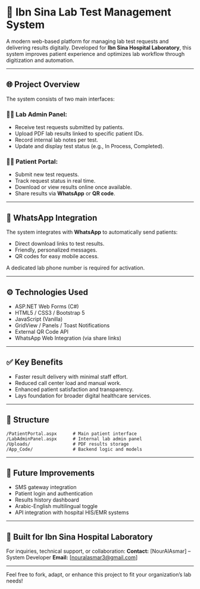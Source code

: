 # 🧪 Ibn Sina Lab Test Management System

A modern web-based platform for managing lab test requests and delivering results digitally. Developed for **Ibn Sina Hospital Laboratory**, this system improves patient experience and optimizes lab workflow through digitization and automation.

---

## 🌐 Project Overview

The system consists of two main interfaces:

### 👩‍⚕️ Lab Admin Panel:

* Receive test requests submitted by patients.
* Upload PDF lab results linked to specific patient IDs.
* Record internal lab notes per test.
* Update and display test status (e.g., In Process, Completed).

### 🧑‍💻 Patient Portal:

* Submit new test requests.
* Track request status in real time.
* Download or view results online once available.
* Share results via **WhatsApp** or **QR code**.

---

## 📲 WhatsApp Integration

The system integrates with **WhatsApp** to automatically send patients:

* Direct download links to test results.
* Friendly, personalized messages.
* QR codes for easy mobile access.

A dedicated lab phone number is required for activation.

---

## ⚙️ Technologies Used

* ASP.NET Web Forms (C#)
* HTML5 / CSS3 / Bootstrap 5
* JavaScript (Vanilla)
* GridView / Panels / Toast Notifications
* External QR Code API
* WhatsApp Web Integration (via share links)

---

## ✅ Key Benefits

* Faster result delivery with minimal staff effort.
* Reduced call center load and manual work.
* Enhanced patient satisfaction and transparency.
* Lays foundation for broader digital healthcare services.

---

## 📁 Structure

```
/PatientPortal.aspx      # Main patient interface
/LabAdminPanel.aspx      # Internal lab admin panel
/Uploads/                # PDF results storage
/App_Code/               # Backend logic and models
```

---

## 🚀 Future Improvements

* SMS gateway integration
* Patient login and authentication
* Results history dashboard
* Arabic-English multilingual toggle
* API integration with hospital HIS/EMR systems

---

## 🏥 Built for Ibn Sina Hospital Laboratory

For inquiries, technical support, or collaboration:
**Contact:** \[NourAlAsmar] – System Developer
**Email:** \[[nouralasmar3@gmail.com](mailto:nouralasmar3@gmail.com)]

---

Feel free to fork, adapt, or enhance this project to fit your organization’s lab needs!
